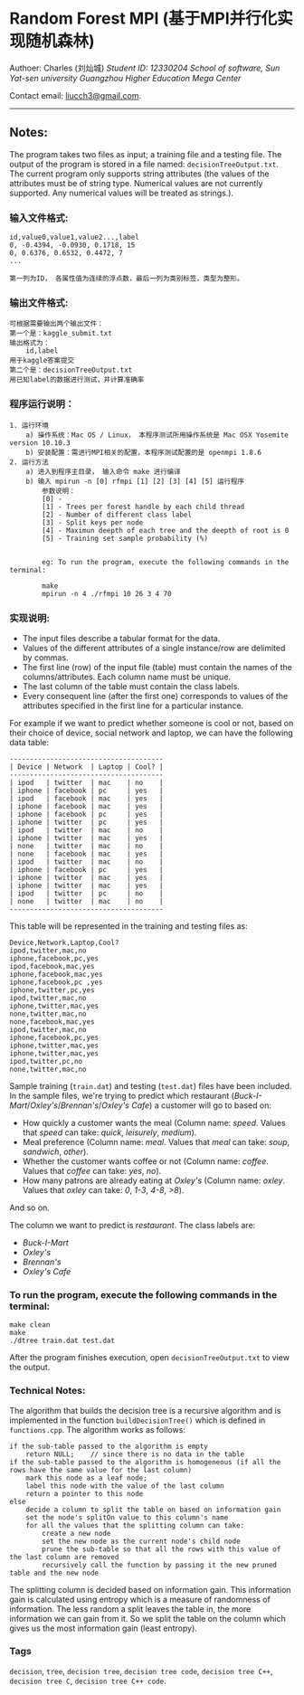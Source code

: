 Random Forest MPI (基于MPI并行化实现随机森林)
===========================================

Authoer: Charles (刘灿城)
*Student ID: 12330204*
*School of software, Sun Yat-sen university*
*Guangzhou Higher Education Mega Center*  

Contact email: [liucch3@gmail.com](mailto:liucch3@gmail.com).

--------------------------------------------------------------------------------------------

Notes:
------

The program takes two files as input; a training file and a testing file. The output of the program is stored in a file named: `decisionTreeOutput.txt`.  
The current program only supports string attributes (the values of the attributes must be of string type. Numerical values are not currently supported. Any numerical values will be treated as strings.).

### 输入文件格式:
    id,value0,value1,value2...,label
    0, -0.4394, -0.0930, 0.1718, 15
    0, 0.6376, 0.6532, 0.4472, 7
    ...

    第一列为ID， 各属性值为连续的浮点数，最后一列为类别标签，类型为整形。

### 输出文件格式:
    可根据需要输出两个输出文件：
    第一个是：kaggle_submit.txt
    输出格式为：
        id,label
    用于kaggle答案提交
    第二个是：decisionTreeOutput.txt
    用已知label的数据进行测试，并计算准确率

### 程序运行说明：
    1. 运行环境
        a) 操作系统：Mac OS / Linux， 本程序测试所用操作系统是 Mac OSX Yosemite version 10.10.3
        b) 安装配置：需进行MPI相关的配置，本程序测试配置的是 openmpi 1.8.6
    2. 运行方法
        a) 进入到程序主目录， 输入命令 make 进行编译
        b) 输入 mpirun -n [0] rfmpi [1] [2] [3] [4] [5] 运行程序
            参数说明：
            [0] - 
            [1] - Trees per forest handle by each child thread
            [2] - Number of different class label
            [3] - Split keys per node
            [4] - Maximun deepth of each tree and the deepth of root is 0
            [5] - Training set sample probability (%)


            eg: To run the program, execute the following commands in the terminal:

            make
            mpirun -n 4 ./rfmpi 10 26 3 4 70

### 实现说明:
    












* The input files describe a tabular format for the data.
* Values of the different attributes of a single instance/row are delimited by commas.
* The first line (row) of the input file (table) must contain the names of the columns/attributes. Each column name must be unique.
* The last column of the table must contain the class labels.
* Every consequent line (after the first one) corresponds to values of the attributes specified in the first line for a particular instance.

For example if we want to predict whether someone is cool or not, based on their choice of device, social network and laptop, we can have the following data table:

    --------------------------------------
    | Device | Network  | Laptop | Cool? |
    --------------------------------------
    | ipod   | twitter  | mac    | no    |
    | iphone | facebook | pc     | yes   |
    | ipod   | facebook | mac    | yes   |
    | iphone | facebook | mac    | yes   |
    | iphone | facebook | pc     | yes   |
    | iphone | twitter  | pc     | yes   |
    | ipod   | twitter  | mac    | no    |
    | iphone | twitter  | mac    | yes   |
    | none   | twitter  | mac    | no    |
    | none   | facebook | mac    | yes   |
    | ipod   | twitter  | mac    | no    |
    | iphone | facebook | pc     | yes   |
    | iphone | twitter  | mac    | yes   |
    | iphone | twitter  | mac    | yes   |
    | ipod   | twitter  | pc     | no    |
    | none   | twitter  | mac    | no    |
    --------------------------------------

This table will be represented in the training and testing files as:

    Device,Network,Laptop,Cool?
    ipod,twitter,mac,no
    iphone,facebook,pc,yes
    ipod,facebook,mac,yes
    iphone,facebook,mac,yes
    iphone,facebook,pc ,yes
    iphone,twitter,pc,yes
    ipod,twitter,mac,no
    iphone,twitter,mac,yes
    none,twitter,mac,no
    none,facebook,mac,yes
    ipod,twitter,mac,no
    iphone,facebook,pc,yes
    iphone,twitter,mac,yes
    iphone,twitter,mac,yes
    ipod,twitter,pc,no
    none,twitter,mac,no

Sample training (`train.dat`) and testing (`test.dat`) files have been included.  
In the sample files, we're trying to predict which restaurant (*Buck-I-Mart*/*Oxley's*/*Brennan's*/*Oxley's Cafe*) a customer will go to based on:

* How quickly a customer wants the meal (Column name: *speed*. Values that *speed* can take: *quick*, *leisurely*, *medium*).
* Meal preference (Column name: *meal*. Values that *meal* can take: *soup*, *sandwich*, *other*).
* Whether the customer wants coffee or not (Column name: *coffee*. Values that *coffee* can take: *yes*, *no*).
* How many patrons are already eating at *Oxley's* (Column name: *oxley*. Values that *oxley* can take: *0*, *1-3*, *4-8*, *>8*).

And so on.

The column we want to predict is *restaurant*. The class labels are:   

* *Buck-I-Mart*
* *Oxley's*
* *Brennan's*
* *Oxley's Cafe*

### To run the program, execute the following commands in the terminal:

    make clean
    make
    ./dtree train.dat test.dat

After the program finishes execution, open `decisionTreeOutput.txt` to view the output.

### Technical Notes:

The algorithm that builds the decision tree is a recursive algorithm and is implemented in the function `buildDecisionTree()` which is defined in `functions.cpp`. The algorithm works as follows:

    if the sub-table passed to the algorithm is empty
        return NULL;    // since there is no data in the table
    if the sub-table passed to the algorithm is homogeneous (if all the rows have the same value for the last column)
        mark this node as a leaf node;
        label this node with the value of the last column
        return a pointer to this node
    else
        decide a column to split the table on based on information gain
        set the node's splitOn value to this column's name
        for all the values that the splitting column can take:
            create a new node
            set the new node as the current node's child node
            prune the sub-table so that all the rows with this value of the last column are removed
            recursively call the function by passing it the new pruned table and the new node

The splitting column is decided based on information gain. This information gain is calculated using entropy which is a measure of randomness of information. The less random a split leaves the table in, the more information we can gain from it. So we split the table on the column which gives us the most information gain (least entropy).

### Tags

`decision`, `tree`, `decision tree`, `decision tree code`, `decision tree C++`, `decision tree C`, `decision tree C++ code`.
